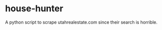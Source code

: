 house-hunter
===========

A python script to scrape utahrealestate.com since their search is horrible.
